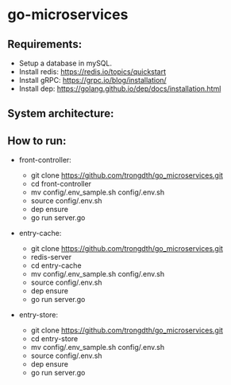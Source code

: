 # go-microservices

## Requirements:

- Setup a database in mySQL.
- Install redis: https://redis.io/topics/quickstart
- Install gRPC: https://grpc.io/blog/installation/
- Install dep: https://golang.github.io/dep/docs/installation.html

## System architecture:


## How to run:

- front-controller:
    + git clone https://github.com/trongdth/go_microservices.git
    + cd front-controller
    + mv config/.env_sample.sh config/.env.sh
    + source config/.env.sh
    + dep ensure
    + go run server.go

- entry-cache:
    + git clone https://github.com/trongdth/go_microservices.git
    + redis-server
    + cd entry-cache
    + mv config/.env_sample.sh config/.env.sh
    + source config/.env.sh
    + dep ensure
    + go run server.go

- entry-store:
    + git clone https://github.com/trongdth/go_microservices.git
    + cd entry-store
    + mv config/.env_sample.sh config/.env.sh
    + source config/.env.sh
    + dep ensure
    + go run server.go